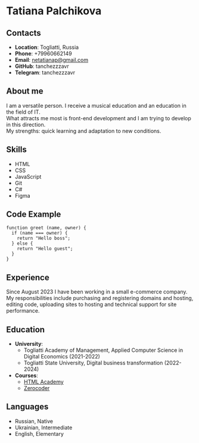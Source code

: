 # Tatiana Palchikova

## Contacts
- **Location**: Togliatti, Russia
- **Phone**: +79960662149
- **Email**: netatianap@gmail.com
- **GitHub**: tanchezzzavr
- **Telegram**: tanchezzzavr
## About me
I am a versatile person. I receive a musical education and an education in the field of IT.  
What attracts me most is front-end development and I am trying to develop in this direction.  
My strengths: quick learning and adaptation to new conditions.
## Skills
- HTML
- CSS
- JavaScript
- Git
- C#
- Figma
## Code Example
```
function greet (name, owner) {
  if (name === owner) {
    return "Hello boss";
  } else {
    return "Hello guest";
  }
}
```
## Experience
Since August 2023 I have been working in a small e-commerce company.  
My responsibilities include purchasing and registering domains and hosting, editing code, uploading sites to hosting and technical support for site performance.
## Education
- **University**:
   - Togliatti Academy of Management, Applied Computer Science in Digital Economics (2021-2022)
   - Togliatti State University, Digital business transformation (2022-2024)
- **Courses**:
    - [HTML Academy](https://htmlacademy.ru/)
    - [Zerocoder](https://zerocoder.ru/)
## Languages
- Russian, Native
- Ukrainian, Intermediate
- English, Elementary
